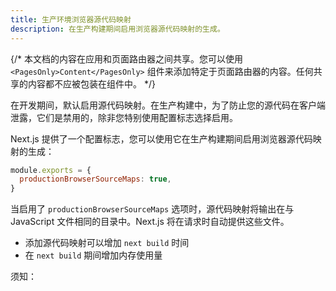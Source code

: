 ```yaml
---
title: 生产环境浏览器源代码映射
description: 在生产构建期间启用浏览器源代码映射的生成。
---
```


{/* 本文档的内容在应用和页面路由器之间共享。您可以使用 `<PagesOnly>Content</PagesOnly>` 组件来添加特定于页面路由器的内容。任何共享的内容都不应被包装在组件中。 */}

在开发期间，默认启用源代码映射。在生产构建中，为了防止您的源代码在客户端泄露，它们是禁用的，除非您特别使用配置标志选择启用。

Next.js 提供了一个配置标志，您可以使用它在生产构建期间启用浏览器源代码映射的生成：

```js filename="next.config.js"
module.exports = {
  productionBrowserSourceMaps: true,
}
```

当启用了 `productionBrowserSourceMaps` 选项时，源代码映射将输出在与 JavaScript 文件相同的目录中。Next.js 将在请求时自动提供这些文件。

- 添加源代码映射可以增加 `next build` 时间
- 在 `next build` 期间增加内存使用量

须知：